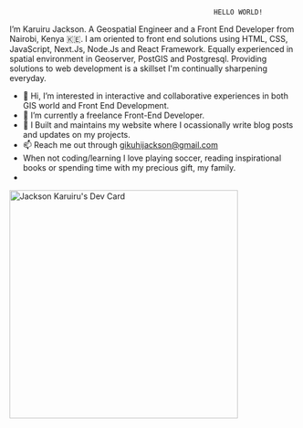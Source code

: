                                                       HELLO WORLD!
I’m Karuiru Jackson. A Geospatial Engineer and a Front End Developer from Nairobi, Kenya 🇰🇪.
I am oriented to front end solutions using HTML, CSS, JavaScript, Next.Js, Node.Js and React Framework. Equally experienced in spatial environment in Geoserver, PostGIS and Postgresql. Providing solutions to web development is a skillset I'm continually sharpening everyday.
-  👋 Hi, I’m interested in interactive and collaborative experiences in both GIS world and Front End Development.
- 🌱 I’m currently a freelance Front-End Developer.
- 💞️ I Built and maintains my website where I ocassionally write blog posts and updates on my projects.
- 📫 Reach me out through gikuhijackson@gmail.com
-  When not coding/learning I love playing soccer, reading inspirational books or spending time with my precious gift, my family.
-  
<!---
karuirujackson/karuirujackson is a ✨ special ✨ repository because its `README.md` (this file) appears on your GitHub profile.
You can click the Preview link to take a look at your changes.
--->

<a href="https://app.daily.dev/Karuiru_J"><img src="https://api.daily.dev/devcards/3bb0a7845d2d489ea263ed6e0e1d23cf.png?r=e2e" width="400" alt="Jackson Karuiru's Dev Card"/></a>
